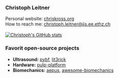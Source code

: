 ### Christoph Leitner

Personal website: [chriskross.org](http://www.chriskross.org/)\
How to reach me: [christoph.leitner@iis.ee.ethz.ch](mailto:christoph.leitner@iis.ee.ethz.ch)\
\
[![Christoph's GitHub stats](https://github-readme-stats--sigma-five.vercel.app/api?username=luuleitner&hide=prs,issues,&count_private=true&show_icons=true)](https://github.com/anuraghazra/github-readme-stats)


### Favorit open-source projects
* **Ultrasound:** [pybf](https://github.com/Sergio5714/pybf), [lit3rick](https://github.com/kelu124/lit3rick)
* **Hardware:** [pulp-platform](https://github.com/pulp-platform)
* **Biomechanics:** [aepus](https://github.com/iis-eth-zurich/AEPUS), [awesome-biomechanics](https://github.com/modenaxe/awesome-biomechanics)
